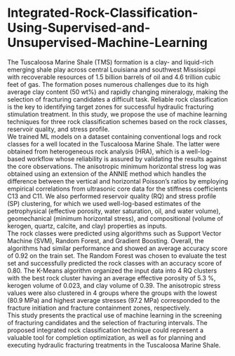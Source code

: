 # Integrated-Rock-Classification-Using-Supervised-and-Unsupervised-Machine-Learning
The Tuscaloosa Marine Shale (TMS) formation is a clay- and liquid-rich emerging shale play across central Louisiana and southwest Mississippi with recoverable resources of 1.5 billion barrels of oil and 4.6 trillion cubic feet of gas. The formation poses numerous challenges due to its high average clay content (50 wt%) and rapidly changing mineralogy, making the selection of fracturing candidates a difficult task. Reliable rock classification is the key to identifying target zones for successful hydraulic fracturing stimulation treatment. In this study, we propose the use of machine learning techniques for three rock classification schemes based on the rock classes, reservoir quality, and stress profile.  
We trained ML models on a dataset containing conventional logs and rock classes for a well located in the Tuscaloosa Marine Shale. The latter were obtained from heterogeneous rock analysis (HRA), which is a well-log-based workflow whose reliability is assured by validating the results against the core observations. The anisotropic minimum horizontal stress log was obtained using an extension of the ANNIE method which handles the difference between the vertical and horizontal Poisson’s ratios by employing empirical correlations from ultrasonic core data for the stiffness coefficients C13 and C11. We also performed reservoir quality (RQ) and stress profile (SP) clustering, for which we used well-log-based estimates of the petrophysical (effective porosity, water saturation, oil, and water volume), geomechanical (minimum horizontal stress), and compositional (volume of kerogen, quartz, calcite, and clay) properties as inputs.  
The rock classes were predicted using algorithms such as Support Vector Machine (SVM), Random Forest, and Gradient Boosting. Overall, the algorithms had similar performance and showed an average accuracy score of 0.92 on the train set. The Random Forest was chosen to evaluate the test set and successfully predicted the rock classes with an accuracy score of 0.80. The K-Means algorithm organized the input data into 4 RQ clusters with the best rock cluster having an average effective porosity of 5.3 %, kerogen volume of 0.023, and clay volume of 0.39. The anisotropic stress values were also clustered in 4 groups where the groups with the lowest (80.9 MPa) and highest average stresses (97.2 MPa) corresponded to the fracture initiation and fracture containment zones, respectively.  
This study presents the practical use of machine learning in the screening of fracturing candidates and the selection of fracturing intervals. The proposed integrated rock classification technique could represent a valuable tool for completion optimization, as well as for planning and executing hydraulic fracturing treatments in the Tuscaloosa Marine Shale.
